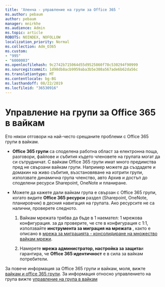 ```yaml
---
title: 'Хленча - управление на групи за Office 365 '
ms.author: pebaum
author: pebaum
manager: mnirkhe
ms.audience: Admin
ms.topic: article
ROBOTS: NOINDEX, NOFOLLOW
localization_priority: Normal
ms.collection: Adm_O365
ms.custom:
- "995"
- "6000003"
ms.openlocfilehash: 9c2742b715064d55d9525860f78c530294f90999
ms.sourcegitcommit: 1d98db8acb9959aba3b5e308a567ade6b62da56c
ms.translationtype: MT
ms.contentlocale: bg-BG
ms.lasthandoff: 08/22/2019
ms.locfileid: "36530916"
---
```

# <a name="manage-office-365-groups-in-yammer"></a>Управление на групи за Office 365 в вайкам

Ето някои отговори на най-често срещаните проблеми с Office 365 групи в вайкам.

* **Office 365 групи** са споделена работна област за електронна поща, разговори, файлове и събития където членовете на групата могат да си сътрудничат. С вайкам Office 365 групи имат много предимства пред не свързани вайкам групи. Например можете да създадете и домакин на живо събития, възстановяване на изтрити групи, използвате динамична група членство, авто Архив и достъп до споделени ресурси Sharepoint, OneNote и планиране.

* Можете да кажете дали вайкам група е свързан с Office 365 групи, когато видите **Office 365 ресурси** раздел (Sharepoint, OneNote, планировчик) в десния навигация на групата. Ако ресурсите не са налични, проверете следното.

  1. Вайкам мрежата трябва да бъде в 1 наемател: 1 мрежова конфигурация. за да проверите, че сте в конфигурация с 1:1, използвайте **инструмента за миграция на мрежата** , както е описано в [мрежа за миграцията - консолидиране на множество вайкам мрежи](https://docs.microsoft.com/yammer/configure-your-yammer-network/consolidate-multiple-yammer-networks).

  2. Намерете **мрежа администратор, настройка за защита**и гарантира, че **Office 365 идентичност** е в сила за вайкам потребители.

За повече информация за Office 365 групи и вайкам, моля, вижте [вайкам и office 365 групи](https://docs.microsoft.com/yammer/manage-yammer-groups/yammer-and-office-365-groups?redirectSourcePath=%252fen-us%252farticle%252fYammer-and-Office-365-Groups-d8c239dc-a48b-47ab-b85e-6b4b8191a869). За информация относно управлението на група вижте [управление на група в вайкам](https://support.office.com/article/Manage-a-group-in-Yammer-6e05c6d6-5548-4c88-89cd-e6757a514ef2)
